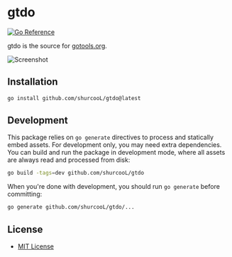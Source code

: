 gtdo
====

[![Go Reference](https://pkg.go.dev/badge/github.com/shurcooL/gtdo.svg)](https://pkg.go.dev/github.com/shurcooL/gtdo)

gtdo is the source for [gotools.org](https://gotools.org/).

![Screenshot](Screenshot.png)

Installation
------------

```sh
go install github.com/shurcooL/gtdo@latest
```

Development
-----------

This package relies on `go generate` directives to process and statically embed assets. For development only, you may need extra dependencies. You can build and run the package in development mode, where all assets are always read and processed from disk:

```sh
go build -tags=dev github.com/shurcooL/gtdo
```

When you're done with development, you should run `go generate` before committing:

```sh
go generate github.com/shurcooL/gtdo/...
```

License
-------

-	[MIT License](LICENSE)
